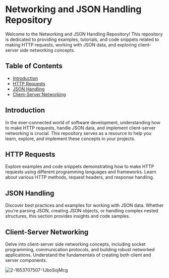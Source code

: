 # Networking and JSON Handling Repository

Welcome to the Networking and JSON Handling Repository! This repository is dedicated to providing examples, tutorials, and code snippets related to making HTTP requests, working with JSON data, and exploring client-server side networking concepts.

## Table of Contents

- [Introduction](#introduction)
- [HTTP Requests](#http-requests)
- [JSON Handling](#json-handling)
- [Client-Server Networking](#client-server-networking)

## Introduction

In the ever-connected world of software development, understanding how to make HTTP requests, handle JSON data, and implement client-server networking is crucial. This repository serves as a resource to help you learn, explore, and implement these concepts in your projects.

## HTTP Requests

Explore examples and code snippets demonstrating how to make HTTP requests using different programming languages and frameworks. Learn about various HTTP methods, request headers, and response handling.

## JSON Handling

Discover best practices and examples for working with JSON data. Whether you're parsing JSON, creating JSON objects, or handling complex nested structures, this section provides insights and code samples.

## Client-Server Networking

Delve into client-server side networking concepts, including socket programming, communication protocols, and building robust networked applications. Understand the fundamentals of creating both client and server components.

![2-1653707507-1JboSojMcg](https://github.com/hhuseyn1/NetworkCar/assets/88426345/e1b42e3d-8761-401e-bb65-7a5916a5af6d)

